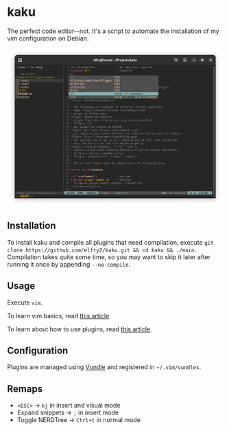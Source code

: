 # kaku
The perfect code editor--not. It's a script to automate the installation of my vim configuration on Debian.

![A screenshot of the latest version](screenshots/Screenshot%20from%202023-12-18%2001-01-29.png "A screenshot of the latest version")

## Installation
To install kaku and compile all plugins that need compilation, execute ```git clone https://github.com/elfry2/kaku.git && cd kaku && ./main```. Compilation takes quite some time, so you may want to skip it later after running it once by appending ```--no-compile```.

## Usage
Execute ```vim```.

To learn vim basics, read [this article](https://www.linuxfoundation.org/blog/blog/classic-sysadmin-vim-101-a-beginners-guide-to-vim).

To learn about how to use plugins, read [this article](https://opensource.com/article/20/2/how-install-vim-plugins).

## Configuration
Plugins are managed using [Vundle](https://github.com/VundleVim/Vundle.vim) and registered in ```~/.vim/vundles```.

## Remaps 
- ```<ESC>``` -> ```kj``` in insert and visual mode
- Expand snippets -> ```;``` in insert mode
- Toggle NERDTree -> ```Ctrl+t``` in normal mode
